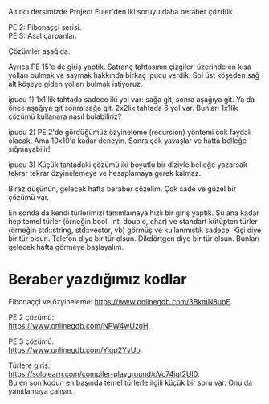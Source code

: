 Altıncı dersimizde Project Euler'den iki soruyu daha beraber çözdük. 

PE 2: Fibonaççi serisi.  
PE 3: Asal çarpanlar. 

Çözümler aşağıda.  

Ayrıca PE 15'e de giriş yaptik. Satranç tahtasının çizgileri üzerinde en kısa yolları bulmak ve saymak hakkında birkaç ipucu verdik. Sol üst köşeden sağ alt köşeye giden yolları bulmak istiyoruz.  

ipucu 1) 1x1'lik tahtada sadece iki yol var: sağa git, sonra aşağıya git. Ya da önce aşağıya git sonra sağa git. 2x2lik tahtada 6 yol var. Bunları 1x1lik çözümü kullanara nasıl bulabiliriz?  

ipucu 2) PE 2'de gördüğümüz özyineleme (recursion) yöntemi çok faydalı olacak. Ama 10x10'a kadar deneyin. Sonra çok yavaşlar ve hatta belleğe sığmayabilir!   

ipucu 3) Küçük tahtadaki çözümü iki boyutlu bir diziyle belleğe yazarsak tekrar tekrar özyinelemeye ve hesaplamaya gerek kalmaz.  

Biraz düşünün, gelecek hafta beraber çözelim. Çok sade ve güzel bir çözümü var.  

En sonda da kendi türlerimizi tanımlamaya hızlı bir giriş yaptık. Şu ana kadar hep temel türler (örneğin bool, int, double, char) ve standart kütüpten türler (örneğin std::string, std::vector, vb) görmüş ve kullanmıştık sadece. Kişi diye bir tür olsun. Telefon diye bir tür olsun. Dikdörtgen diye bir tür olsun. Bunları gelecek hafta görmeye başlayalım.    


Beraber yazdığımız kodlar
====  
Fibonaççi ve özyineleme: 
https://www.onlinegdb.com/3BkmN8ubE.  

PE 2 çözümü:  
https://www.onlinegdb.com/NPW4wUzoH.  

PE 3 çözümü:  
https://www.onlinegdb.com/Yiqp2YvUo.  

Türlere giriş:  
https://sololearn.com/compiler-playground/cVc74iqt2Ul0.   
Bu en son kodun en başında temel türlerle ilgili küçük bir soru var. Onu da yanıtlamaya çalışın.  